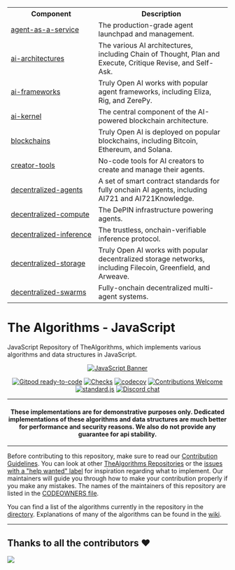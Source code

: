 <table>
  <tr>
    <th>Component</th>
    <th>Description</th>
  </tr>
  <tr>
    <td><a style="text-wrap: nowrap;" href="/agent-as-a-service">agent-as-a-service</a></td>
    <td>The production-grade agent launchpad and management.</td>
  </tr>
  <tr>
    <td><a style="text-wrap: nowrap;" href="/ai-architectures">ai-architectures</a></td>
    <td>The various AI architectures, including Chain of Thought, Plan and Execute, Critique Revise, and Self-Ask.</td>
  </tr>
  <tr>
    <td><a style="text-wrap: nowrap;" href="/ai-frameworks">ai-frameworks</a></td>
    <td>Truly Open AI works with popular agent frameworks, including Eliza, Rig, and ZerePy.</td>
  </tr>
  <tr>
    <td><a style="text-wrap: nowrap;" href="/agent-as-a-service">ai-kernel</a></td>
    <td>The central component of the AI-powered blockchain architecture.</td>
  </tr>
  <tr>
    <td><a style="text-wrap: nowrap;" href="/blockchains">blockchains</a></td>
    <td>Truly Open AI is deployed on popular blockchains, including Bitcoin, Ethereum, and Solana.</td>
  </tr>
  <tr>
    <td><a style="text-wrap: nowrap;" href="/creator-tools">creator-tools</a></td>
    <td>No-code tools for AI creators to create and manage their agents.</td>
  </tr>
  <tr>
    <td><a style="text-wrap: nowrap;" href="/decentralized-agents">decentralized-agents</a></td>
    <td>A set of smart contract standards for fully onchain AI agents, including AI721 and AI721Knowledge.</td>
  </tr>
  <tr>
    <td><a style="text-wrap: nowrap;" href="/decentralized-compute">decentralized-compute</a></td>
    <td>The DePIN infrastructure powering agents.</td>
  </tr>
  <tr>
    <td><a style="text-wrap: nowrap;" href="/decentralized-inference">decentralized-inference</a></td>
    <td>The trustless, onchain-verifiable inference protocol.</td>
  </tr>
  <tr>
    <td><a style="text-wrap: nowrap;" href="/decentralized-storage">decentralized-storage</a></td>
    <td>Truly Open AI works with popular decentralized storage networks, including Filecoin, Greenfield, and Arweave.</td>
  </tr>
  <tr>
    <td><a style="text-wrap: nowrap;" href="/decentralized-swarms">decentralized-swarms</a></td>
    <td>Fully-onchain decentralized multi-agent systems.</td>
  </tr>
</table>




# The Algorithms - JavaScript

<!-- Front Matter -->

JavaScript Repository of TheAlgorithms, which implements various algorithms and data structures in JavaScript.

<div align="center">

[![JavaScript Banner][banner]](DIRECTORY.md)

[![Gitpod ready-to-code](https://img.shields.io/badge/Gitpod-ready--to--code-blue?logo=gitpod)](https://gitpod.io/#https://github.com/TheAlgorithms/JavaScript)
[![Checks][checks]][actions]
[![codecov](https://codecov.io/gh/TheAlgorithms/JavaScript/graph/badge.svg?token=8VeZwL31KZ)](https://codecov.io/gh/TheAlgorithms/JavaScript)
[![Contributions Welcome][welcome]](CONTRIBUTING.md)
[![standard.js][standard-logo]][standard-js]
[![Discord chat][chat]][discord-server]

</div>

---

<!-- Disclaimer -->

<h4 align="center">
  These implementations are for demonstrative purposes only. Dedicated implementations of these algorithms and data
  structures are much better for performance and security reasons. We also do not provide any guarantee for api stability.
</h4>

---

<!-- Body -->

Before contributing to this repository, make sure to read our [Contribution Guidelines](CONTRIBUTING.md). You can look
at other [TheAlgorithms Repositories][repositories] or the [issues with a "help wanted" label][help-wanted] for
inspiration regarding what to implement. Our maintainers will guide you through how to make your contribution properly
if you make any mistakes. The names of the maintainers of this repository are listed in the
[CODEOWNERS file](.github/CODEOWNERS).

You can find a list of the algorithms currently in the repository in the [directory](DIRECTORY.md). Explanations of
many of the algorithms can be found in the [wiki][explanation].

---

<!-- Banner Image -->

[banner]: https://user-images.githubusercontent.com/68542775/167072911-dc31eac8-6885-4a05-9c25-279ecce22a79.png

<!-- Badge Links -->

[standard-logo]: https://img.shields.io/badge/code%20style-standardjs-%23f3df49
[chat]: https://img.shields.io/discord/808045925556682782.svg?logo=discord&colorB=7289DA
[welcome]: https://img.shields.io/static/v1.svg?label=Contributions&message=Welcome&color=0059b3
[checks]: https://img.shields.io/github/actions/workflow/status/TheAlgorithms/JavaScript/Ci.yml?branch=master&label=checks

<!-- External Links -->

[standard-js]: https://standardjs.com/
[discord-server]: https://the-algorithms.com/discord/
[actions]: https://github.com/TheAlgorithms/JavaScript/actions
[explanation]: https://github.com/TheAlgorithms/JavaScript/wiki
[repositories]: https://github.com/orgs/TheAlgorithms/repositories
[help-wanted]: https://github.com/TheAlgorithms/JavaScript/issues?q=is%3Aopen+is%3Aissue+label%3A%22help+wanted%22

## Thanks to all the contributors ❤️

<a href = "https://github.com/TheAlgorithms/JavaScript/graphs/contributors">
  <img src = "https://contrib.rocks/image?repo=TheAlgorithms/JavaScript"/>
</a>
